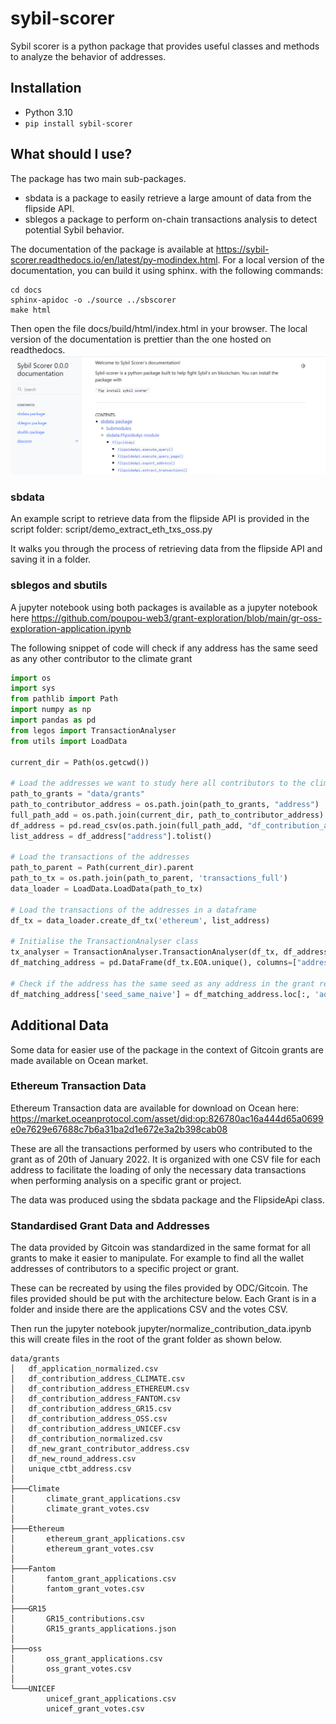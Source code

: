 # sybil-scorer

Sybil scorer is a python package that provides useful classes and methods to analyze the behavior of addresses.

## Installation

- Python 3.10
- ```pip install sybil-scorer```

## What should I use?

The package has two main sub-packages.

- sbdata is a package to easily retrieve a large amount of data from the flipside API.
- sblegos a package to perform on-chain transactions analysis to detect potential Sybil behavior.

The documentation of the package is available at https://sybil-scorer.readthedocs.io/en/latest/py-modindex.html.
For a local version of the documentation, you can build it using sphinx. with the following commands:

```
cd docs
sphinx-apidoc -o ./source ../sbscorer
make html
```

Then open the file docs/build/html/index.html in your browser.
The local version of the documentation is prettier than the one hosted on readthedocs.
![doc.png](img/doc.png)

### sbdata

An example script to retrieve data from the flipside API is provided in the script folder:
script/demo_extract_eth_txs_oss.py

It walks you through the process of retrieving data from the flipside API and saving it in a folder.

### sblegos and sbutils

A jupyter notebook using both packages is available as a jupyter notebook
here https://github.com/poupou-web3/grant-exploration/blob/main/gr-oss-exploration-application.ipynb

The following snippet of code will check if any address has the same seed as any other contributor to the climate grant

``` python
import os
import sys
from pathlib import Path
import numpy as np
import pandas as pd
from legos import TransactionAnalyser
from utils import LoadData

current_dir = Path(os.getcwd())

# Load the addresses we want to study here all contributors to the climate grant
path_to_grants = "data/grants"
path_to_contributor_address = os.path.join(path_to_grants, "address")
full_path_add = os.path.join(current_dir, path_to_contributor_address)
df_address = pd.read_csv(os.path.join(full_path_add, "df_contribution_address_CLIMATE.csv"))
list_address = df_address["address"].tolist()

# Load the transactions of the addresses
path_to_parent = Path(current_dir).parent
path_to_tx = os.path.join(path_to_parent, 'transactions_full')
data_loader = LoadData.LoadData(path_to_tx)

# Load the transactions of the addresses in a dataframe
df_tx = data_loader.create_df_tx('ethereum', list_address)

# Initialise the TransactionAnalyser class
tx_analyser = TransactionAnalyser.TransactionAnalyser(df_tx, df_address=df_address)
df_matching_address = pd.DataFrame(df_tx.EOA.unique(), columns=["address"])

# Check if the address has the same seed as any address in the grant returns a df with a boolean column 'seed_same_naive'
df_matching_address['seed_same_naive'] = df_matching_address.loc[:, 'address'].apply(lambda x : tx_analyser.has_same_seed_naive(x))

```

## Additional Data

Some data for easier use of the package in the context of Gitcoin grants are made available on Ocean market.

### Ethereum Transaction Data

Ethereum Transaction data are available for download on Ocean here:
https://market.oceanprotocol.com/asset/did:op:826780ac16a444d65a0699e0e7629e67688c7b6a31ba2d1e672e3a2b398cab08

These are all the transactions performed by users who contributed to the grant as of 20th of January 2022.
It is organized with one CSV file for each address to facilitate the loading of only the necessary data transactions
when performing analysis on a specific grant or project.

The data was produced using the sbdata package and the FlipsideApi class.

### Standardised Grant Data and Addresses

The data provided by Gitcoin was standardized in the same format for all grants to make it easier to manipulate. For
example to find all the wallet addresses of contributors to a specific project or grant.

These can be recreated by using the files provided by ODC/Gitcoin. The files provided should be put with the
architecture below. Each Grant is in a folder and inside there are the applications CSV and the votes CSV.

Then run the jupyter notebook jupyter/normalize_contribution_data.ipynb
this will create files in the root of the grant folder as shown below.

```commandline
data/grants
│   df_application_normalized.csv
│   df_contribution_address_CLIMATE.csv
│   df_contribution_address_ETHEREUM.csv
│   df_contribution_address_FANTOM.csv
│   df_contribution_address_GR15.csv
│   df_contribution_address_OSS.csv
│   df_contribution_address_UNICEF.csv
│   df_contribution_normalized.csv
│   df_new_grant_contributor_address.csv
│   df_new_round_address.csv
│   unique_ctbt_address.csv
│
├───Climate
│       climate_grant_applications.csv
│       climate_grant_votes.csv
│
├───Ethereum
│       ethereum_grant_applications.csv
│       ethereum_grant_votes.csv
│
├───Fantom
│       fantom_grant_applications.csv
│       fantom_grant_votes.csv
│
├───GR15
│       GR15_contributions.csv
│       GR15_grants_applications.json
│
├───oss
│       oss_grant_applications.csv
│       oss_grant_votes.csv
│
└───UNICEF
        unicef_grant_applications.csv
        unicef_grant_votes.csv
```

